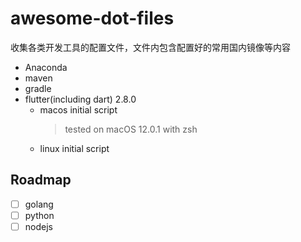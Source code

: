# awesome-dot-files

收集各类开发工具的配置文件，文件内包含配置好的常用国内镜像等内容

* Anaconda
* maven
* gradle
* flutter(including dart) 2.8.0
  * macos initial script
    > tested on macOS 12.0.1 with zsh
  * linux initial script

## Roadmap

* [ ] golang
* [ ] python
* [ ] nodejs
